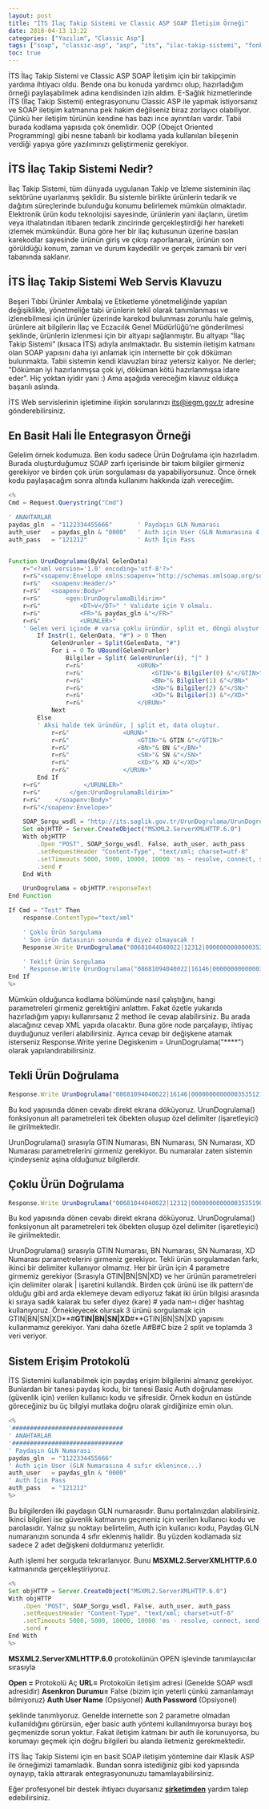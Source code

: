 ```yaml
---
layout: post
title: "İTS İlaç Takip Sistemi ve Classic ASP SOAP İletişim Örneği"
date: 2018-04-13 13:22
categories: ["Yazılım", "Classic Asp"]
tags: ["soap", "classic-asp", "asp", "its", "ilac-takip-sistemi", "fonksiyonlar"]
toc: true
---
```


İTS İlaç Takip Sistemi ve Classic ASP SOAP İletişim için bir takipçimin yardıma ihtiyacı oldu. Bende ona bu konuda yardımcı olup, hazırladığım örneği paylaşabilmek adına kendisinden izin aldım. E-Sağlık hizmetlerinde İTS (İlaç Takip Sistemi) entegrasyonunu Classic ASP ile yapmak istiyorsanız ve SOAP iletişim katmanına pek hakim değilseniz biraz zorlayıcı olabiliyor. Çünkü her iletişim türünün kendine has bazı ince ayrıntıları vardır. Tabii burada kodlama yapısıda çok önemlidir. OOP (Obejct Oriented Programming) gibi nesne tabanlı bir kodlama yada kullanılan bileşenin verdiği yapıya göre yazılımınızı geliştirmeniz gerekiyor.

## İTS İlaç Takip Sistemi Nedir?
İlaç Takip Sistemi, tüm dünyada uygulanan Takip ve İzleme sisteminin ilaç sektörüne uyarlanmış şeklidir. Bu sistemle birlikte ürünlerin tedarik ve dağıtım süreçlerinde bulunduğu konumu belirlemek mümkün olmaktadır. Elektronik ürün kodu teknolojisi sayesinde, ürünlerin yani ilaçların, üretim veya ithalatından itibaren tedarik zincirinde gerçekleştirdiği her hareketi izlemek mümkündür. Buna göre her bir ilaç kutusunun üzerine basılan karekodlar sayesinde ürünün giriş ve çıkışı raporlanarak, ürünün son görüldüğü konum, zaman ve durum kaydedilir ve gerçek zamanlı bir veri tabanında saklanır.

## İTS İlaç Takip Sistemi Web Servis Klavuzu
Beşeri Tıbbi Ürünler Ambalaj ve Etiketleme yönetmeliğinde yapılan değişiklikle, yönetmeliğe tabi ürünlerin tekil olarak tanımlanması ve izlenebilmesi için ürünler üzerinde karekod bulunması zorunlu hale gelmiş, ürünlere ait bilgilerin İlaç ve Eczacılık Genel Müdürlüğü’ne gönderilmesi şeklinde, ürünlerin izlenmesi için bir altyapı sağlanmıştır. Bu altyapı “İlaç Takip Sistemi” (kısaca İTS) adıyla anılmaktadır. Bu sistemin iletişim katmanı olan SOAP yapısını daha iyi anlamak için internette bir çok döküman bulunmakta. Tabii sistemin kendi klavuzları biraz yetersiz kalıyor. Ne derler; "Döküman iyi hazırlanmışsa çok iyi, döküman kötü hazırlanmışsa idare eder". Hiç yoktan iyidir yani :) Ama aşağıda vereceğim klavuz oldukça başarılı aslında.

İTS Web servislerinin işletimine ilişkin sorularınızı its@iegm.gov.tr adresine gönderebilirsiniz.

## En Basit Hali İle Entegrasyon Örneği
Gelelim örnek kodumuza. Ben kodu sadece Ürün Doğrulama için hazırladım. Burada oluşturduğumuz SOAP zarfı içerisinde bir takım bilgiler girmeniz gerekiyor ve birden çok ürün sorgulaması da yapabiliyorsunuz. Önce örnek kodu paylaşacağım sonra altında kullanımı hakkında izah vereceğim.

```javascript
<%
Cmd = Request.Querystring("Cmd")

' ANAHTARLAR
paydas_gln 	= "1122334455666" 		' Paydaşın GLN Numarası
auth_user 	= paydas_gln & "0000" 	' Auth için User (GLN Numarasına 4 sıfır eklenince...)
auth_pass 	= "121212" 				' Auth İçin Pass


Function UrunDogrulama(ByVal GelenData)
	r="<?xml version='1.0' encoding='utf-8'?>"
	r=r&"<soapenv:Envelope xmlns:soapenv='http://schemas.xmlsoap.org/soap/envelope/' xmlns:gen='http://its.iegm.gov.tr/bildirim/BR/v1/UrunDogrulama/Genel'>"
	r=r&"	<soapenv:Header/>"
	r=r&"	<soapenv:Body>"
	r=r&"		<gen:UrunDogrulamaBildirim>"
	r=r&"			<DT>V</DT>" ' Validate için V olmalı.
	r=r&"			<FR>"& paydas_gln &"</FR>"
	r=r&"			<URUNLER>"
	' Gelen veri içinde # varsa çoklu üründür, split et, döngü oluştur.
		If Instr(1, GelenData, "#") > 0 Then
			GelenUrunler = Split(GelenData, "#")
			For i = 0 To UBound(GelenUrunler)
				Bilgiler = Split( GelenUrunler(i), "|" )
				r=r&"				<URUN>"
				r=r&"					<GTIN>"& Bilgiler(0) &"</GTIN>"
				r=r&"					<BN>"& Bilgiler(1) &"</BN>"
				r=r&"					<SN>"& Bilgiler(2) &"</SN>"
				r=r&"					<XD>"& Bilgiler(3) &"</XD>"
				r=r&"				</URUN>"
			Next
		Else
		' Aksi halde tek üründür, | split et, data oluştur.
			r=r&"				<URUN>"
			r=r&"					<GTIN>"& GTIN &"</GTIN>"
			r=r&"					<BN>"& BN &"</BN>"
			r=r&"					<SN>"& SN &"</SN>"
			r=r&"					<XD>"& XD &"</XD>"
			r=r&"				</URUN>"
		End If
	r=r&"            </URUNLER>"
	r=r&"        </gen:UrunDogrulamaBildirim>"
	r=r&"    </soapenv:Body>"
	r=r&"</soapenv:Envelope>"

	SOAP_Sorgu_wsdl = "http://its.saglik.gov.tr/UrunDogrulama/UrunDogrulamaReceiverService"
	Set objHTTP = Server.CreateObject("MSXML2.ServerXMLHTTP.6.0") 
	With objHTTP
		.Open "POST", SOAP_Sorgu_wsdl, False, auth_user, auth_pass
		.setRequestHeader "Content-Type", "text/xml; charset=utf-8"
		.setTimeouts 5000, 5000, 10000, 10000 'ms - resolve, connect, send, receive
		.send r
	End With

	UrunDogrulama = objHTTP.responseText 
End Function 

If Cmd = "Test" Then
	response.ContentType="text/xml"

	' Çoklu Ürün Sorgulama
	' Son ürün datasının sonunda # diyez olmayacak !
	Response.Write UrunDogrulama("00681044040022|12312|00000000000003535190|190531#" & "00681044040022|12312|00000000000003535191|190531#" & "00681044040022|12312|00000000000003535192|190531#" & "00681044040022|12312|00000000000003535193|190531")

	' Teklif Ürün Sorgulama
	' Response.Write UrunDogrulama("08681094040022|16146|00000000000003535121|190531")
End If
%>
```

Mümkün olduğunca kodlama bölümünde nasıl çalıştığını, hangi parametreleri girmeniz gerektiğini anlattım. Fakat özetle yukarıda hazırladığım yapıyı kullanırsanız 2 method ile cevap alabilirsiniz. Bu arada alacağınız cevap XML yapıda olacaktır. Buna göre node parçalayıp, ihtiyaç duyduğunuz verileri alabilirsiniz. Ayrıca cevap bir değişkene atamak isterseniz Response.Write yerine Degiskenim = UrunDogrulama("****") olarak yapılandırabilirsiniz.

## Tekli Ürün Doğrulama
```javascript
Response.Write UrunDogrulama("08681094040022|16146|00000000000003535121|190531")
```

Bu kod yapısında dönen cevabı direkt ekrana döküyoruz. UrunDogrulama() fonksiyonun alt parametreleri tek öbekten oluşup özel delimiter (işaretleyici) ile girilmektedir.

UrunDogrulama() sırasıyla GTIN Numarası, BN Numarası, SN Numarası, XD Numarası parametrelerini girmeniz gerekiyor. Bu numaralar zaten sistemin içindeyseniz aşina olduğunuz bilgilerdir.

## Çoklu Ürün Doğrulama
```javascript
Response.Write UrunDogrulama("00681044040022|12312|00000000000003535190|190531#" & "00681044040022|12312|00000000000003535191|190531#" & "00681044040022|12312|00000000000003535192|190531#" & "00681044040022|12312|00000000000003535193|190531")
```

Bu kod yapısında dönen cevabı direkt ekrana döküyoruz. UrunDogrulama() fonksiyonun alt parametreleri tek öbekten oluşup özel delimiter (işaretleyici) ile girilmektedir.

UrunDogrulama() sırasıyla GTIN Numarası, BN Numarası, SN Numarası, XD Numarası parametrelerini girmeniz gerekiyor. Tekli ürün sorgulamadan farkı, ikinci bir delimiter kullanıyor olmamız. Her bir ürün için 4 parametre girmemiz gerekiyor (Sırasıyla GTIN|BN|SN|XD) ve her ürünün parametreleri için delimiter olarak | işaretini kullandık. Birden çok ürünü ise ilk pattern'de olduğu gibi ard arda eklemeye devam ediyoruz fakat iki ürün bilgisi arasında ki sıraya sadık kalarak bu sefer diyez (kare) # yada nam-ı diğer hashtag kullanıyoruz. Örnekleyecek olursak 3 ürünü sorgulamak için GTIN|BN|SN|XD**#**GTIN|BN|SN|XD**#**GTIN|BN|SN|XD yapısını kullanmamız gerekiyor. Yani daha özetle A#B#C bize 2 split ve toplamda 3 veri veriyor.

## Sistem Erişim Protokolü
İTS Sistemini kullanabilmek için paydaş erişim bilgilerini almanız gerekiyor. Bunlardan bir tanesi paydaş kodu, bir tanesi Basic Auth doğrulaması (güvenlik için) verilen kullanıcı kodu ve şifresidir. Örnek kodun en üstünde göreceğiniz bu üç bilgiyi mutlaka doğru olarak girdiğinize emin olun.

```javascript
<%
'###############################
' ANAHTARLAR
'###############################
' Paydaşın GLN Numarası
paydas_gln 	= "1122334455666"
' Auth için User (GLN Numarasına 4 sıfır eklenince...)
auth_user 	= paydas_gln & "0000"
' Auth İçin Pass
auth_pass 	= "121212"
%>
```

Bu bilgilerden ilki paydaşın GLN numarasıdır. Bunu portalınızdan alabilirsiniz. İkinci bilgileri ise güvenlik katmanını geçmeniz için verilen kullanıcı kodu ve parolasıdır. Yalnız şu noktayı belirtelim, Auth için kullanıcı kodu, Paydaş GLN numaranızın sonunda 4 sıfır eklenmiş halidir. Bu yüzden kodlamada siz sadece 2 adet değişkeni doldurmanız yeterlidir.

Auth işlemi her sorguda tekrarlanıyor. Bunu **MSXML2.ServerXMLHTTP.6.0** katmanında gerçekleştiriyoruz.

```javascript
<%
Set objHTTP = Server.CreateObject("MSXML2.ServerXMLHTTP.6.0") 
With objHTTP
	.Open "POST", SOAP_Sorgu_wsdl, False, auth_user, auth_pass
	.setRequestHeader "Content-Type", "text/xml; charset=utf-8"
	.setTimeouts 5000, 5000, 10000, 10000 'ms - resolve, connect, send, receive
	.send r
End With
%>
```

**MSXML2.ServerXMLHTTP.6.0** protokolünün OPEN işlevinde tanımlayıcılar sırasıyla

**Open =** Protokolü Aç
**URL=** Protokolün iletişim adresi (Genelde SOAP wsdl adresidir)
**Asenkron Durumu=** False (bizim için yeterli çünkü zamanlamayı bilmiyoruz)
**Auth User Name** (Opsiyonel)
**Auth Password** (Opsiyonel)

şeklinde tanımlıyoruz. Genelde internette son 2 parametre olmadan kullanıldığını görürsün, eğer basic auth yöntemi kullanılmıyorsa burayı boş geçmenizde sorun yoktur. Fakat iletişim katmanı bir auth ile korunuyorsa, bu korumayı geçmek için doğru bilgileri bu alanda iletmeniz gerekmektedir.

İTS İlaç Takip Sistemi için en basit SOAP iletişim yöntemine dair Klasik ASP ile örneğimizi tamamladık. Bundan sonra istediğiniz gibi kod yapısında oynayıp, takla attırarak entegrasyonunuzu tamamlayabilirsiniz.

Eğer profesyonel bir destek ihtiyacı duyarsanız **[şirketimden](https://www.adjans.com.tr)** yardım talep edebilirsiniz.